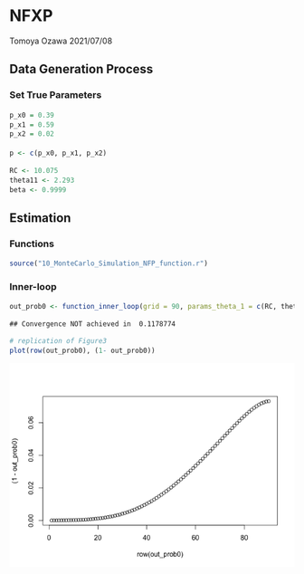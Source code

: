 NFXP
================
Tomoya Ozawa
2021/07/08

## Data Generation Process

### Set True Parameters

``` r
p_x0 = 0.39
p_x1 = 0.59
p_x2 = 0.02

p <- c(p_x0, p_x1, p_x2)
```

``` r
RC <- 10.075
theta11 <- 2.293
beta <- 0.9999
```

## Estimation

### Functions

``` r
source("10_MonteCarlo_Simulation_NFP_function.r")
```

### Inner-loop

``` r
out_prob0 <- function_inner_loop(grid = 90, params_theta_1 = c(RC, theta11), method = "linear", beta = beta, params_theta_3 = p, threshold = 1e-6)
```

    ## Convergence NOT achieved in  0.1178774

``` r
# replication of Figure3
plot(row(out_prob0), (1- out_prob0))
```

![](10_MonteCarlo_Simulation_NFP_files/figure-gfm/unnamed-chunk-5-1.png)<!-- -->
